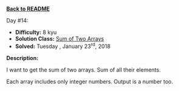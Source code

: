 ﻿<a href=https://github.com/hlais/Kata---a---Day><b>Back to README</b><a>

Day #14: 

* <b>Difficulty:</b> 8 kyu
* <b>Solution Class:</b> [Sum of Two Arrays](Elements%20in%20Two%20Arry%20Sum.cs)
* <b>Solved:</b> Tuesday , January 23<sup>rd</sup>, 2018

<b>Description:</b>

I want to get the sum of two arrays. Sum of all their elements.

Each array includes only integer numbers. Output is a number too.

